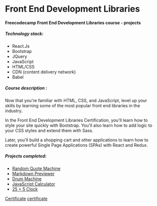 # Front End Development Libraries
#### Freecodecamp Front End Development Libraries course - projects

##### Technology stack:
- React.Js
- Bootstrap
- JQuery
- JavaScript
- HTML/CSS
- CDN (content delivery network)
- Babel

##### Course description :
Now that you're familiar with HTML, CSS, and JavaScript, level up your skills by learning some of the most popular front end libraries in the industry.

In the Front End Development Libraries Certification, you'll learn how to style your site quickly with Bootstrap. You'll also learn how to add logic to your CSS styles and extend them with Sass.

Later, you'll build a shopping cart and other applications to learn how to create powerful Single Page Applications (SPAs) with React and Redux.

##### Projects completed:
- [Random Quote Machine]
- [Markdown Previewer]
- [Drum Machine]
- [JavaScript Calculator]
- [25 + 5 Clock]

[Certificate] [certificate]


[Certificate]: <https://freecodecamp.org/certification/vishwajeet_gade/front-end-development-libraries>
[Random Quote Machine]: <https://codepen.io/vishwajeetgade/pen/qBLaJWb>
[Markdown Previewer]: <https://codepen.io/vishwajeetgade/pen/ExGNxeE>
[Drum Machine]: <https://codepen.io/vishwajeetgade/pen/dywONLa?editors=1010>
[JavaScript Calculator]: <https://codepen.io/vishwajeetgade/pen/XWopMbV>
[25 + 5 Clock]: <https://codepen.io/vishwajeetgade/pen/QWzpQxr>
